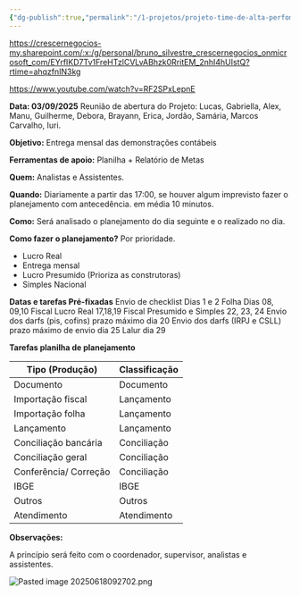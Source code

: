```yaml
---
{"dg-publish":true,"permalink":"/1-projetos/projeto-time-de-alta-perfomance/","dgPassFrontmatter":true,"created":"2025-09-03T09:12:28.018-03:00","updated":"2025-10-17T13:48:39.573-03:00"}
---
```


 https://crescernegocios-my.sharepoint.com/:x:/g/personal/bruno_silvestre_crescernegocios_onmicrosoft_com/EYrfIKD7Tv1FreHTzlCVLvABhzk0RritEM_2nhI4hUIstQ?rtime=ahqzfnIN3kg



https://www.youtube.com/watch?v=RF2SPxLepnE


**Data: 03/09/2025**
Reunião de abertura do Projeto: Lucas, Gabriella, Alex, Manu, Guilherme, Debora, Brayann, Erica, Jordão, Samária, Marcos Carvalho, Iuri.

**Objetivo:** Entrega mensal das demonstrações contábeis

**Ferramentas de apoio:** Planilha + Relatório de Metas

**Quem:** Analistas e Assistentes.

**Quando:** Diariamente a partir das 17:00, se houver algum imprevisto fazer o planejamento com antecedência. em média 10 minutos.

**Como:** Será analisado o planejamento do dia seguinte e o realizado no dia.


**Como fazer o planejamento?** Por prioridade.

 - Lucro Real
 - Entrega mensal 
 - Lucro Presumido (Prioriza as construtoras)
 - Simples Nacional

**Datas e tarefas Pré-fixadas**
	Envio de checklist Dias 1 e 2
	Folha Dias 08, 09,10
	Fiscal Lucro Real 17,18,19
	Fiscal Presumido e Simples 22, 23, 24
	Envio dos darfs (pis, cofins) prazo máximo dia 20
	Envio dos darfs (IRPJ e CSLL) prazo máximo de envio dia 25
	Lalur dia 29



**Tarefas planilha de planejamento**

| Tipo (Produção)       | Classificação |
|-----------------------|---------------|
| Documento             | Documento     |
| Importação fiscal     | Lançamento    |
| Importação folha      | Lançamento    |
| Lançamento            | Lançamento    |
| Conciliação bancária  | Conciliação   |
| Conciliação geral     | Conciliação   |
| Conferência/ Correção | Conciliação   |
| IBGE                  | IBGE          |
| Outros                | Outros        |
| Atendimento           | Atendimento   |


**Observações:**

A princípio será feito com o coordenador, supervisor, analistas e assistentes.






![Pasted image 20250618092702.png](/img/user/4.%20ARQUIVOS/Pasted%20image%2020250618092702.png)